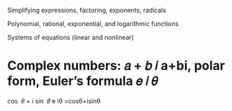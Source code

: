 Simplifying expressions, factoring, exponents, radicals

Polynomial, rational, exponential, and logarithmic functions

Systems of equations (linear and nonlinear)

Complex numbers: 
𝑎
+
𝑏
𝑖
a+bi, polar form, Euler’s formula 
𝑒
𝑖
𝜃
=
cos
⁡
𝜃
+
𝑖
sin
⁡
𝜃
e
iθ
=cosθ+isinθ

